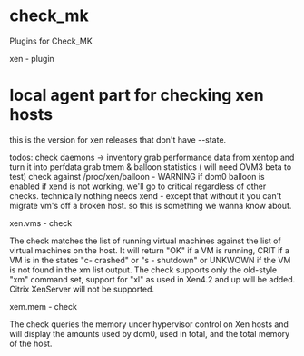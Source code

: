# check_mk
Plugins for Check_MK

xen - plugin

# local agent part for checking xen hosts
this is the version for xen releases that don't have --state.

todos:
check daemons -> inventory
grab performance data from xentop and turn it into perfdata
grab tmem & balloon statistics ( will need OVM3 beta to test)
check against /proc/xen/balloon - WARNING if dom0 balloon is enabled
if xend is not working, we'll go to critical regardless of other checks.
technically nothing needs xend - except that without it you can't migrate vm's
off a broken host. so this is something we wanna know about.

xen.vms - check

The  check matches the  list of running  virtual machines against  the list of 
 virtual  machines on the host. It will return "OK" if a VM is running, CRIT if 
 a  VM is in the states "c- crashed" or  "s - shutdown" or UNKWOWN if the VM is 
 not  found in the xm  list output. The check  supports only the old-style "xm" 
 command  set, support for "xl" as used in  Xen4.2 and up will be added. Citrix 
 XenServer will not be supported.
 
 xem.mem - check
 
 The  check queries the memory  under hypervisor control on  Xen hosts and will 
 display  the amounts used by dom0, used in  total, and the total memory of the 
 host.
 
